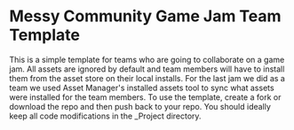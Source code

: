 # Messy Community Game Jam Team Template

This is a simple template for teams who are going to collaborate on a game jam. All assets are ignored by default and team members will have to install them from the asset store on their local installs. For the last jam we did as a team we used Asset Manager's installed assets tool to sync what assets were installed for the team members. To use the template, create a fork or download the repo and then push back to your repo. You should ideally keep all code modifications in the _Project directory.
